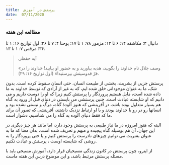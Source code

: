 ```yaml
---
title:  پرستش در آموزش
date:  07/11/2020
---
```


### مطالعه این هفته
دانیال ۳؛ مکاشفه ۱۴: ۶ تا ۱۲؛ مزمور ۷۸: ۱ تا ۱۷؛ یوحنا ۴: ۷ تا ۲۶؛ اول تواریخ ۱۶: ۱ تا ۳۶؛ مرقس ۷: ۱ تا ۱۳.

> <p>آیه حفظی</p>
> «وصف جلال نام خداوند را بگویید، هدیه بیاورید و به حضور او بیایید! خداوند را در فرّ قدوسیتش بپرستید!» (اول تواریخ ۱۶: ۲۹).

پرستش جزیی از بشریت، بخشی از طبیعت انسان، حتی انسان سقوط کرده است. بدون شک، ما به عنوان موجوداتی خلق شده ایم، که به غیر از آزادی که توسط خداوند به ما داده شده است، مایل هستیم پروردگار را پرستش کنیم زیرا که او را دوست داریم و می دانیم که او شایسته عبادت است. چنین پرستشی می بایستی در دنیای قبل از ورود به گناه هم بسیار متداول بوده باشد، در آفرینشی که هنوز آلودۀ گناه، مرگ و نیستی نشده بود و انسانها رو در رو با خداوند بودند و با او ارتباط  نزدیک داشتند، آفرینشی که تصور آن برای ما که فقط دنیای آلوده به گناه را می شناسیم، دشوار است.

البته که هنوز امروزه در ما نیاز طبیعی به پرستش وجود دارد، اما مانند هر چیز دیگری در این جهان، آن هم بوسیله گناه پیچیده و مبهم و تحریف شده است، بدان معنا که ما به عنوان بشریت می توانیم چیزهای نادرست را پرستش کنیم و یا حتی پروردگار را به روشی که شایسته اوست ، پرستش و عبادت نکنیم.

از اینرو، چون پرستش در کانون زندگی مسیحیان قرار دارد، آموزش مسیحی باید با مسئله پرستش مرتبط باشد، و این موضوعِ درسِ این هفته ماست.